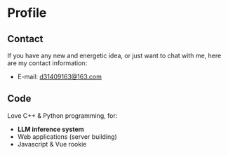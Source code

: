 # Profile
## Contact
If you have any new and energetic idea, or just want to chat with me, here are my contact information:
- E-mail: d31409163@163.com

## Code
Love C++ & Python programming, for:

+ **LLM inference system**
+ Web applications (server building)
+ Javascript & Vue rookie
